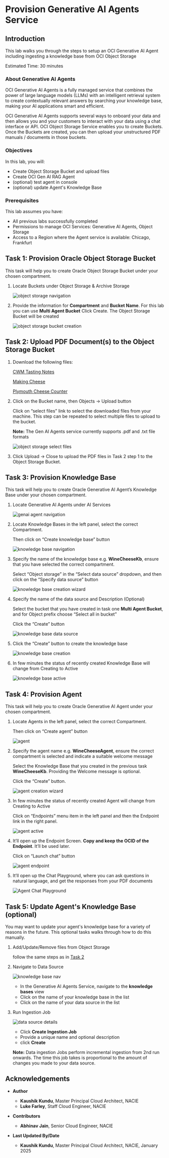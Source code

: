 # Provision Generative AI Agents Service

## Introduction

This lab walks you through the steps to setup an OCI Generative AI Agent including ingesting a knowledge base from OCI Object Storage

Estimated Time: 30 minutes

### About Generative AI Agents

OCI Generative AI Agents is a fully managed service that combines the power of large language models (LLMs) with an intelligent retrieval system to create contextually relevant answers by searching your knowledge base, making your AI applications smart and efficient.

OCI Generative AI Agents supports several ways to onboard your data and then allows you and your customers to interact with your data using a chat interface or API. OCI Object Storage Service enables you to create Buckets. Once the Buckets are created, you can then upload your unstructured PDF manuals / documents in those buckets.

### Objectives

In this lab, you will:

* Create Object Storage Bucket and upload files
* Create OCI Gen AI RAG Agent
* (optional) test agent in console
* (optional) update Agent's Knowledge Base

### Prerequisites

This lab assumes you have:

* All previous labs successfully completed
* Permissions to manage OCI Services: Generative AI Agents, Object Storage
* Access to a Region where the Agent service is available: Chicago, Frankfurt

## Task 1: Provision Oracle Object Storage Bucket

This task will help you to create Oracle Object Storage Bucket under your chosen compartment.

1. Locate Buckets under Object Storage & Archive Storage

    ![object storage navigation](images/os_nav.png)

2. Provide the information for **Compartment** and **Bucket Name**. For this lab you can use **Multi Agent Bucket** Click Create.
    The Object Storage Bucket will be created

    ![object storage bucket creation](images/os_bucket_create.png)

## Task 2: Upload PDF Document(s) to the Object Storage Bucket

1. Download the following files:

    [CWM Tasting Notes](https://objectstorage.us-chicago-1.oraclecloud.com/n/idb6enfdcxbl/b/Excel-Chicago/o/Livelabs%2Fgenai-multi-agent%2FCWM%20Tasting%20Notes%20Oct%202024%20(1)-1.pdf)

    [Making Cheese](https://objectstorage.us-chicago-1.oraclecloud.com/n/idb6enfdcxbl/b/Excel-Chicago/o/Livelabs%2Fgenai-multi-agent%2FMaking%20Cheese-1.pdf)

    [Plymouth Cheese Counter](https://objectstorage.us-chicago-1.oraclecloud.com/n/idb6enfdcxbl/b/Excel-Chicago/o/Livelabs%2Fgenai-multi-agent%2Fplymouth_cheese_counter_press_release_-_updated_-_5-23.pdf)

3. Click on the Bucket name, then Objects -> Upload button

    Click on “select files” link to select the downloaded files from your machine. This step can be repeated to select multiple files to upload to the bucket.

    **Note:** The Gen AI Agents service currently supports .pdf and .txt file formats

    ![object storage select files](images/os_file_select.png)

4. Click Upload -> Close to upload the PDF files in Task 2 step 1 to the Object Storage Bucket.

## Task 3: Provision Knowledge Base

This task will help you to create Oracle Generative AI Agent’s Knowledge Base under your chosen compartment.

1. Locate Generative AI Agents under AI Services

    ![genai agent navigation](images/agent_nav.png)

2. Locate Knowledge Bases in the left panel, select the correct Compartment.

    Then click on “Create knowledge base” button

    ![knowledge base navigation](images/kb_nav.png)

3. Specify the name of the knowledge base e.g. **WineCheeseKb**, ensure that you have selected the correct compartment.

    Select “Object storage” in the “Select data source” dropdown, and then click on the “Specify data source” button

    ![knowledge base creation wizard](images/kb_wizard.png)

4. Specify the name of the data source and Description (Optional)

    Select the bucket that you have created in task one **Multi Agent Bucket**, and for Object prefix choose “Select all in bucket”

    Click the “Create” button

    ![knowledge base data source](images/kb_data_source.png)

5. Click the “Create” button to create the knowledge base

    ![knowledge base creation](images/kb_create.png)

6. In few minutes the status of recently created Knowledge Base will change from Creating to Active

    ![knowledge base active](images/kb_active.png)

## Task 4: Provision Agent

This task will help you to create Oracle Generative AI Agent under your chosen compartment.

1. Locate Agents in the left panel, select the correct Compartment.

    Then click on “Create agent” button

    ![agent](images/agent.png)

2. Specify the agent name e.g. **WineCheeseAgent**, ensure the correct compartment is selected and indicate a suitable welcome message

    Select the Knowledge Base that you created in the previous task **WineCheeseKb**. Providing the Welcome message is optional.

    Click the “Create” button.

    ![agent creation wizard](images/agent_wizard.png)

3. In few minutes the status of recently created Agent will change from Creating to Active

    Click on “Endpoints” menu item in the left panel and then the Endpoint link in the right panel.

    ![agent active](images/agent_active_endpoint.png)

4. It’ll open up the Endpoint Screen. **Copy and keep the OCID of the Endpoint**. It’ll be used later.

   Click on “Launch chat” button

   ![agent endpoint](images/agent_endpoint.png)

5. It’ll open up the Chat Playground, where you can ask questions in natural language, and get the responses from your PDF documents

    ![Agent Chat Playground](images/agent_launch_chat.png)

## Task 5: Update Agent's Knowledge Base (optional)

You may want to update your agent's knowledge base for a variety of reasons in the future. This optional tasks walks through how to do this manually.

1. Add/Update/Remove files from Object Storage

    follow the same steps as in [Task 2](#task-2-upload-pdf-documents-to-the-object-storage-bucket)

2. Navigate to Data Source

    ![knowledge base nav](images/kb_nav.png)

    * In the Generative AI Agents Service, navigate to the **knowledge bases** view
    * Click on the name of your knowledge base in the list
    * Click on the name of your data source in the list

3. Run Ingestion Job

    ![data source details](images/data_source.png)
    * Click **Create Ingestion Job**
    * Provide a unique name and optional description
    * click **Create**

    **Note:** Data ingestion Jobs perform incremental ingestion from 2nd run onwards. The time this job takes is proportional to the amount of changes you made to your data source.

## Acknowledgements

* **Author**
    * **Kaushik Kundu**, Master Principal Cloud Architect, NACIE
    * **Luke Farley**, Staff Cloud Engineer, NACIE

* **Contributors**
    * **Abhinav Jain**, Senior Cloud Engineer, NACIE

* **Last Updated By/Date**
    * **Kaushik Kundu**, Master Principal Cloud Architect, NACIE, January 2025
